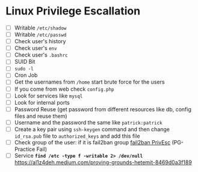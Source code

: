 # Linux Privilege Escallation

- [ ] Writable `/etc/shadow`
- [ ] Writable `/etc/passwd`
- [ ] Check user's history
- [ ] Check user's `env`
- [ ] Check user's `.bashrc`
- [ ] SUID Bit
- [ ] `sudo -l`
- [ ] Cron Job
- [ ] Get the usernames from `/home` start brute force for the users
- [ ] If you come from web check `config.php`
- [ ] Look for services like `mysql`
- [ ] Look for internal ports
- [ ] Password Reuse (get password from different resources like db, config files and reuse them)
- [ ] Username and the password the same like `patrick:patrick`
- [ ] Create a key pair using `ssh-keygen` command and then change `id_rsa.pub` file to `authorized_keys` and add this file
- [ ] Check group of the user: if it is fail2ban group [fail2ban PrivEsc](https://youssef-ichioui.medium.com/abusing-fail2ban-misconfiguration-to-escalate-privileges-on-linux-826ad0cdafb7) (PG-Practice Fail)
- [ ] Service **`find /etc -type f -writable 2> /dev/null`** https://al1z4deh.medium.com/proving-grounds-hetemit-8469d0a3f189
